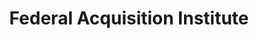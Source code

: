---
# This topic lives at
# https://digital.gov/topics/federal-acquisition-institute

# Topic Title
title: "Federal Acquisition Institute"

# description — keep it short and clear
summary: ""

# Weight
weight: 1

# For more information on managing topics,
# see https://github.com/GSA/digitalgov.gov/wiki/topics
---